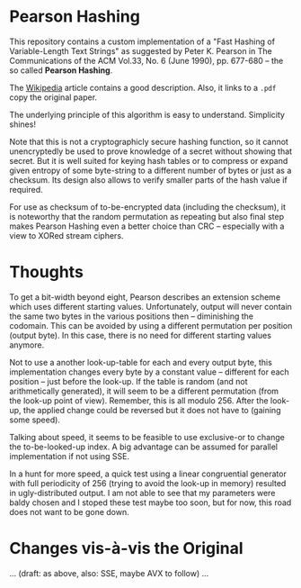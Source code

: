 # Pearson Hashing
This repository contains a custom implementation of a "Fast Hashing of Variable-Length Text Strings" as suggested by Peter K. Pearson in The Communications of the ACM  Vol.33, No.  6 (June 1990), pp. 677-680 – the so called **Pearson Hashing**.

The [Wikipedia](https://en.wikipedia.org/wiki/Pearson_hashing) article contains a good description. Also, it links to a `.pdf` copy the original paper.

The underlying principle of this algorithm is easy to understand. Simplicity shines!

Note that this is not a cryptographicly secure hashing function, so it cannot unencryptedly be used to prove knowledge of a secret without showing that secret. But it is well suited for keying hash tables or to compress or expand given entropy of some byte-string to a different number of bytes or just as a checksum. Its design also allows to verify smaller parts of the hash value if required.

For use as checksum of to-be-encrypted data (including the checksum), it is noteworthy that the random permutation as repeating but also final step makes Pearson Hashing even a better choice than CRC – especially with a view to XORed stream ciphers.

# Thoughts

To get a bit-width beyond eight, Pearson describes an extension scheme which uses different starting values. Unfortunately, output will never contain the same two bytes in the various positions then – diminishing the codomain. This can be avoided by using a different permutation per position (output byte). In this case, there is no need for different starting values anymore.

Not to use a another look-up-table for each and every output byte, this implementation changes every byte by a constant value  – different for each position – just before the look-up. If the table is random (and not arithmetically generated), it will seem to be a different permutation (from the look-up point of view). Remember, this is all modulo 256. After the look-up, the applied change could be reversed but it does not have to (gaining some speed).

Talking about speed, it seems to be feasible to use exclusive-or to change the to-be-looked-up index. A big advantage can be assumed for parallel implementation if not using SSE.

In a hunt for more speed, a quick test using a linear congruential generator with full periodicity of 256 (trying to avoid the look-up in memory) resulted in ugly-distributed output. I am not able to see that my parameters were baldy chosen and I stoped these test maybe too soon, but for now, this road does not want to be gone down.

# Changes vis-à-vis the Original
… (draft: as above, also: SSE, maybe AVX to follow) …

